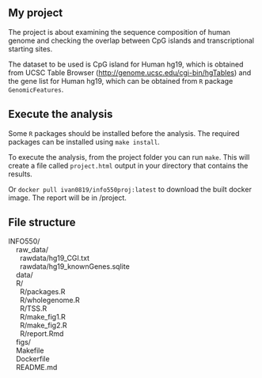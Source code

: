 ## My project

The project is about examining the sequence composition of human genome and checking the overlap between CpG islands and transcriptional starting sites.  

The dataset to be used is CpG island for Human hg19, which is obtained from UCSC Table Browser (http://genome.ucsc.edu/cgi-bin/hgTables) and the gene list for Human hg19, which can be obtained from `R` package `GenomicFeatures`. 


## Execute the analysis

Some `R` packages should be installed before the analysis. The required packages can be installed using `make install`.

To execute the analysis, from the project folder you can run `make`. This will create a file called `project.html` output in your directory that contains the results.

Or `docker pull ivan0819/info550proj:latest` to download the built docker image. The report will be in /project.

## File structure

INFO550/ <br>
&nbsp;&nbsp;&nbsp; raw_data/ <br>
&nbsp;&nbsp;&nbsp;&nbsp;&nbsp; rawdata/hg19_CGI.txt <br>
&nbsp;&nbsp;&nbsp;&nbsp;&nbsp; rawdata/hg19_knownGenes.sqlite <br>
&nbsp;&nbsp;&nbsp; data/ <br>
&nbsp;&nbsp;&nbsp; R/ <br>
&nbsp;&nbsp;&nbsp;&nbsp;&nbsp; R/packages.R  <br>
&nbsp;&nbsp;&nbsp;&nbsp;&nbsp; R/wholegenome.R <br>
&nbsp;&nbsp;&nbsp;&nbsp;&nbsp; R/TSS.R <br>
&nbsp;&nbsp;&nbsp;&nbsp;&nbsp; R/make_fig1.R <br>
&nbsp;&nbsp;&nbsp;&nbsp;&nbsp; R/make_fig2.R <br>
&nbsp;&nbsp;&nbsp;&nbsp;&nbsp; R/report.Rmd <br>
&nbsp;&nbsp;&nbsp; figs/ <br>
&nbsp;&nbsp;&nbsp; Makefile <br>
&nbsp;&nbsp;&nbsp; Dockerfile <br>
&nbsp;&nbsp;&nbsp; README.md
